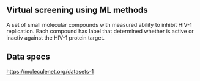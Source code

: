 
## Virtual screening using ML methods

A set of small molecular compounds with measured ability to inhibit HIV-1 replication.
Each compound has label that determined whether is active or inactiv against the HIV-1 protein target.


## Data specs

https://moleculenet.org/datasets-1
